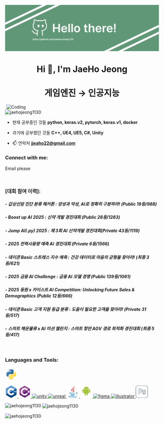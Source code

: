 ![JaeHoJeong Banner Image](./banner.png)
<h1 align="center">Hi 👋, I'm JaeHo Jeong</h1>
<h1 align="center">게임엔진 → 인공지능</h3>
<img align="right" alt="Coding" width="500" src="https://i.pinimg.com/originals/9c/02/51/9c0251bcbf1114821afc3551ddb64b00.gif">

<p align="left"> <img src="https://komarev.com/ghpvc/?username=jaehojeong1130&label=Profile%20views&color=0e75b6&style=flat" alt="jaehojeong1130" /> </p>

- 현재 공부중인 것들 **python, keras.v2, pytorch, keras.v1, docker**
- 과거에 공부했던 것들 **C++, UE4, UE5, C#, Unity**

- 📫 연락처 **jjeaho22@gmail.com**

<h3 align="left">Connect with me:</h3>
Email please
<p align="left">
</p>
<br>
<h3 align="left">[대회 참여 이력]:</h3>
<h5>- 갑상선암 진단 분류 해커톤 : 양성과 악성, AI로 정확히 구분하라! (Public 19등/988)</h5>
<h5>- Boost up AI 2025 : 신약 개발 경진대회 (Public 28등/1283)</h5>
<h5>- Jump AI(.py) 2025 : 제 3회 AI 신약개발 경진대회(Private 43등/1119)</h5>
<h5>- 2025 전력사용량 예측 AI 경진대회 (Private 6등/1566)</h5>
<h5>- 데이콘 Basic 스트레스 지수 예측 : 건강 데이터로 마음의 균형을 찾아라! (최종 3등/621)</h5>
<h5>- 2025 금융 AI Challenge : 금융 AI 모델 경쟁 (Public 139등/1061)</h5>
<h5>- 2025 동원 x 카이스트 AI Competition: Unlocking Future Sales & Demographics (Public 12등/666)</h5>
<h5>- 데이콘 Basic 고객 지원 등급 분류 : 도움이 필요한 고객을 찾아라! (Private 31등/517)</h5>
<h5>- 스마트 해운물류 x AI 미션 챌린지 : 스마트 항만 AGV 경로 최적화 경진대회 (최종 5등/417)</h5>
<br>
<h3 align="left">Languages and Tools:</h3>
  <a href="https://www.python.org" target="_blank" rel="noreferrer"> <img src="https://raw.githubusercontent.com/devicons/devicon/master/icons/python/python-original.svg" alt="python" width="40" height="40"/> </a>
<p align="left"> <a href="https://www.w3schools.com/cpp/" target="_blank" rel="noreferrer"> <img src="https://raw.githubusercontent.com/devicons/devicon/master/icons/cplusplus/cplusplus-original.svg" alt="cplusplus" width="40" height="40"/> </a>
  <a href="https://www.w3schools.com/cs/" target="_blank" rel="noreferrer"> <img src="https://raw.githubusercontent.com/devicons/devicon/master/icons/csharp/csharp-original.svg" alt="csharp" width="40" height="40"/> </a>
  <a href="https://unity.com/" target="_blank" rel="noreferrer"> <img src="https://www.vectorlogo.zone/logos/unity3d/unity3d-icon.svg" alt="unity" width="40" height="40"/> </a>
  <a href="https://unrealengine.com/" target="_blank" rel="noreferrer"> <img src="https://raw.githubusercontent.com/kenangundogan/fontisto/036b7eca71aab1bef8e6a0518f7329f13ed62f6b/icons/svg/brand/unreal-engine.svg" alt="unreal" width="40" height="40"/> </a>
  <a href="https://www.java.com" target="_blank" rel="noreferrer"> <img src="https://raw.githubusercontent.com/devicons/devicon/master/icons/java/java-original.svg" alt="java" width="40" height="40"/> </a>
  <a href="https://developer.android.com" target="_blank" rel="noreferrer"> <img src="https://raw.githubusercontent.com/devicons/devicon/master/icons/android/android-original-wordmark.svg" alt="android" width="40" height="40"/> </a>  
  <a href="https://www.figma.com/" target="_blank" rel="noreferrer"> <img src="https://www.vectorlogo.zone/logos/figma/figma-icon.svg" alt="figma" width="40" height="40"/> </a>
  <a href="https://www.adobe.com/in/products/illustrator.html" target="_blank" rel="noreferrer"> <img src="https://www.vectorlogo.zone/logos/adobe_illustrator/adobe_illustrator-icon.svg" alt="illustrator" width="40" height="40"/> </a>
  <a href="https://www.photoshop.com/en" target="_blank" rel="noreferrer"> <img src="https://raw.githubusercontent.com/devicons/devicon/master/icons/photoshop/photoshop-line.svg" alt="photoshop" width="40" height="40"/> </a> </p>

<p><img align="left" src="https://github-readme-stats.vercel.app/api/top-langs?username=jaehojeong1130&show_icons=true&locale=en&layout=compact" alt="jaehojeong1130" /></p>

<p>&nbsp;<img align="center" src="https://github-readme-stats.vercel.app/api?username=jaehojeong1130&show_icons=true&locale=en" alt="jaehojeong1130" /></p>

<p><img align="center" src="https://github-readme-streak-stats.herokuapp.com/?user=jaehojeong1130&" alt="jaehojeong1130" /></p>
